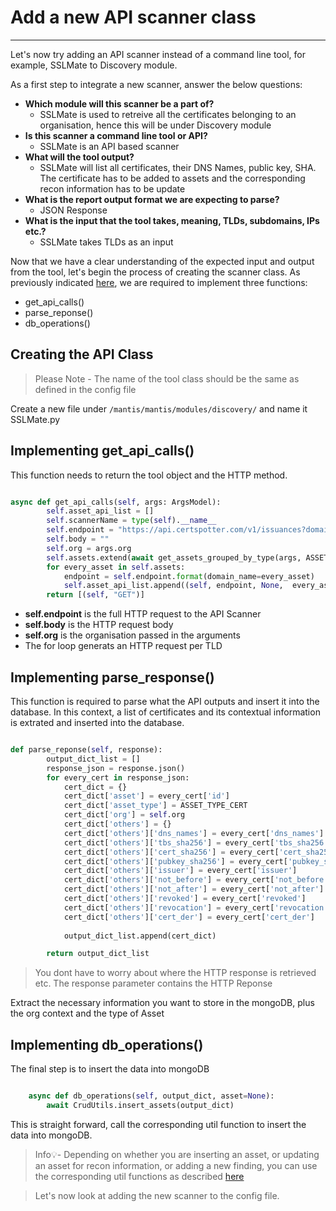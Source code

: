 # Add a new API scanner class
---

Let's now try adding an API scanner instead of a command line tool, for example, SSLMate to Discovery module.

As a first step to integrate a new scanner, answer the below questions:

- **Which module will this scanner be a part of?**
    - SSLMate is used to retreive all the certificates belonging to an organisation, hence this will be under Discovery module
- **Is this scanner a command line tool or API?**
    - SSLMate is an API based scanner
- **What will the tool output?**
    - SSLMate will list all certificates, their DNS Names, public key, SHA. The certificate has to be added to assets and the corresponding recon information has to be update
- **What is the report output format we are expecting to parse?** 
    - JSON Response
- **What is the input that the tool takes, meaning, TLDs, subdomains, IPs etc.?**
    - SSLMate takes TLDs as an input

Now that we have a clear understanding of the expected input and output from the tool, let's begin the process of creating the scanner class. As previously indicated [here](/./basics-mantis-code/scanner-base-class.md), we are required to implement three functions:

- get_api_calls()
- parse_reponse()
- db_operations()

## Creating the API Class

> Please Note - The name of the tool class should be the same as defined in the config file

Create a new file under `/mantis/mantis/modules/discovery/` and name it SSLMate.py

## Implementing get_api_calls()

This function needs to return the tool object and the HTTP method.

```python

async def get_api_calls(self, args: ArgsModel):
        self.asset_api_list = []
        self.scannerName = type(self).__name__
        self.endpoint = "https://api.certspotter.com/v1/issuances?domain={domain_name}&include_subdomains=true&expand=dns_names&expand=issuer&expand=revocation&expand=problem_reporting&expand=cert_der"
        self.body = ""
        self.org = args.org
        self.assets.extend(await get_assets_grouped_by_type(args, ASSET_TYPE_TLD))
        for every_asset in self.assets:
            endpoint = self.endpoint.format(domain_name=every_asset)
            self.asset_api_list.append((self, endpoint, None,  every_asset))
        return [(self, "GET")]
```

- **self.endpoint** is the full HTTP request to the API Scanner
- **self.body** is the HTTP request body
- **self.org** is the organisation passed in the arguments
- The for loop generats an HTTP request per TLD

## Implementing parse_response()

This function is required to parse what the API outputs and insert it into the database. In this context, a list of certificates and its contextual information is extrated and inserted into the database.

```python

def parse_reponse(self, response):
        output_dict_list = []
        response_json = response.json()
        for every_cert in response_json:
            cert_dict = {}
            cert_dict['asset'] = every_cert['id']
            cert_dict['asset_type'] = ASSET_TYPE_CERT
            cert_dict['org'] = self.org
            cert_dict['others'] = {}
            cert_dict['others']['dns_names'] = every_cert['dns_names']
            cert_dict['others']['tbs_sha256'] = every_cert['tbs_sha256']
            cert_dict['others']['cert_sha256'] = every_cert['cert_sha256']
            cert_dict['others']['pubkey_sha256'] = every_cert['pubkey_sha256']
            cert_dict['others']['issuer'] = every_cert['issuer']
            cert_dict['others']['not_before'] = every_cert['not_before']
            cert_dict['others']['not_after'] = every_cert['not_after']
            cert_dict['others']['revoked'] = every_cert['revoked']
            cert_dict['others']['revocation'] = every_cert['revocation']
            cert_dict['others']['cert_der'] = every_cert['cert_der']
            
            output_dict_list.append(cert_dict)

        return output_dict_list

```
> You dont have to worry about where the HTTP response is retrieved etc. The response parameter contains the HTTP Reponse

Extract the necessary information you want to store in the mongoDB, plus the org context and the type of Asset

## Implementing db_operations()

The final step is to insert the data into mongoDB

```python

    async def db_operations(self, output_dict, asset=None):
        await CrudUtils.insert_assets(output_dict)

```
This is straight forward, call the corresponding util function to insert the data into mongoDB.

> Info💡- Depending on whether you are inserting an asset, or updating an asset for recon information, or adding a new finding, you can use the corresponding util functions as described [here](/./basics-mantis-code/important-utils.md)

> Let's now look at adding the new scanner to the config file. 